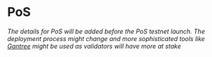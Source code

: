 # PoS

_The details for PoS will be added before the PoS testnet launch. The deployment process might change and more sophisticated tools like_ [_Gantree_](https://github.com/flex-dapps/gantree-core) _might be used as validators will have more at stake_

